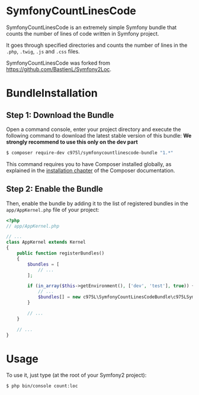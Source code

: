 SymfonyCountLinesCode
=========

SymfonyCountLinesCode is an extremely simple Symfony bundle that counts the number of lines of code written in Symfony project.

It goes through specified directories and counts the number of lines in the `.php`, `.twig`, `.js` and `.css` files.

SymfonyCountLinesCode was forked from https://github.com/BastienL/Symfony2Loc.


BundleInstallation
==================

Step 1: Download the Bundle
---------------------------

Open a command console, enter your project directory and execute the
following command to download the latest stable version of this bundle:
**We strongly recommend to use this only on the dev part**

```bash
$ composer require-dev c975l/symfonycountlinescode-bundle "1.*"
```

This command requires you to have Composer installed globally, as explained
in the [installation chapter](https://getcomposer.org/doc/00-intro.md)
of the Composer documentation.

Step 2: Enable the Bundle
-------------------------

Then, enable the bundle by adding it to the list of registered bundles
in the `app/AppKernel.php` file of your project:

```php
<?php
// app/AppKernel.php

// ...
class AppKernel extends Kernel
{
    public function registerBundles()
    {
        $bundles = [
            // ...
        ];

        if (in_array($this->getEnvironment(), ['dev', 'test'], true)) {
            // ...
            $bundles[] = new c975L\SymfonyCountLinesCodeBundle\c975LSymfonyCountLinesCodeBundle();
        }

        // ...
    }

    // ...
}
```

Usage
=====

To use it, just type (at the root of your Symfony2 project):
```bash
$ php bin/console count:loc
```
